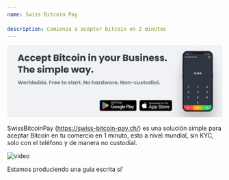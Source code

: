 ```yaml
---
name: Swiss Bitcoin Pay

description: Comienza a aceptar bitcoin en 2 minutos
---
```


![cover](assets/cover.webp)

SwissBitcoinPay (https://swiss-bitcoin-pay.ch/) es una solución simple para aceptar Bitcoin en tu comercio en 1 minuto, esto a nivel mundial, sin KYC, solo con el teléfono y de manera no custodial.

![video](https://youtu.be/_yAyJReq3Dg)

Estamos produciendo una guía escrita si'
